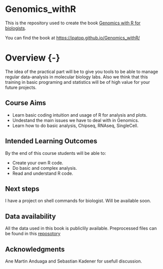 # Genomics_withR

This is the repository used to create the book [Genomics with R for biologists](https://ipatop.github.io/Genomics_withR/index.html).

You can find the book at https://ipatop.github.io/Genomics_withR/ 

# Overview {-}

The idea of the practical part will be to give you tools to be able to manage regular data-analysis in molecular biology labs. Also we think that this training in basic programing and statistics will be of high value for your future projects.

## Course Aims

* Learn basic coding intuition and usage of R for analysis and plots.
* Undestand the main issues we have to deal with in Genomics.
* Learn how to do basic analysis, Chipseq, RNAseq, SingleCell.

## Intended Learning Outcomes

By the end of this course students will be able to:

* Create your own R code.
* Do basic and complex analysis.
* Read and understand R code.

## Next steps

I have a project on shell commands for biologist. Will be available soon.

## Data availability

All the data used in this book is publiclily available. Preprocessed files can be found in this [reposotory](https://drive.google.com/drive/folders/1OcgvixGUpd3N2sU4ysnq1B-wOmi6uO27?usp=sharing)

## Acknowledgments

Ane Martin Anduaga and Sebastian Kadener for usefull discussion.



